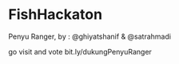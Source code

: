 # FishHackaton
Penyu Ranger, by : @ghiyatshanif &amp; @satrahmadi

go visit and vote bit.ly/dukungPenyuRanger
